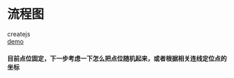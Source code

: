 # 流程图
createjs</br>
[demo](https://mying666.github.io/flowChart/test.html)
#### 目前点位固定，下一步考虑一下怎么把点位随机起来，或者根据相关连线定位点的坐标
